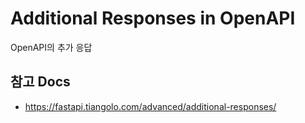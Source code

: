 # Additional Responses in OpenAPI

OpenAPI의 추가 응답


## 참고 Docs

- https://fastapi.tiangolo.com/advanced/additional-responses/
